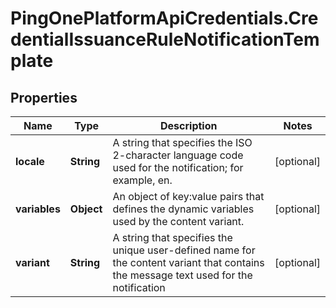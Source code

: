 # PingOnePlatformApiCredentials.CredentialIssuanceRuleNotificationTemplate

## Properties

Name | Type | Description | Notes
------------ | ------------- | ------------- | -------------
**locale** | **String** | A string that specifies the ISO 2-character language code used for the notification; for example, en. | [optional] 
**variables** | **Object** | An object of key:value pairs that defines the dynamic variables used by the content variant. | [optional] 
**variant** | **String** | A string that specifies the unique user-defined name for the content variant that contains the message text used for the notification | [optional] 


